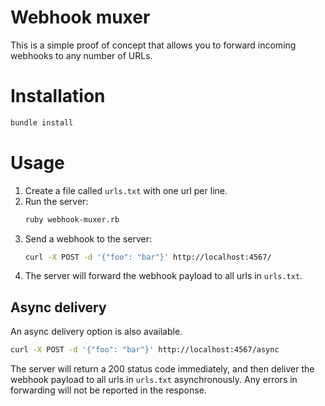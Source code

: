 # Webhook muxer

This is a simple proof of concept that allows you to forward incoming webhooks to any number of URLs.


# Installation

```bash
bundle install
```

# Usage

1. Create a file called `urls.txt` with one url per line.
2. Run the server:
   ```bash
   ruby webhook-muxer.rb
   ```
3. Send a webhook to the server:
   ```bash
   curl -X POST -d '{"foo": "bar"}' http://localhost:4567/
   ```
4. The server will forward the webhook payload to all urls in `urls.txt`.

## Async delivery

An async delivery option is also available.
   
   ```bash
   curl -X POST -d '{"foo": "bar"}' http://localhost:4567/async
   ```

The server will return a 200 status code immediately, and then deliver the webhook payload to all urls in `urls.txt` asynchronously. Any errors in forwarding will not be reported in the response.